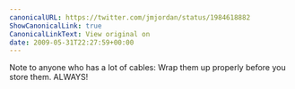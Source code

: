 ```yaml
---
canonicalURL: https://twitter.com/jmjordan/status/1984618882
ShowCanonicalLink: true
CanonicalLinkText: View original on
date: 2009-05-31T22:27:59+00:00
---
```

Note to anyone who has a lot of cables: Wrap them up properly before you store them. ALWAYS!